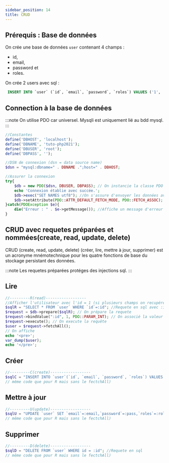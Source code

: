 ```yaml
---
sidebar_position: 14
title: CRUD
---
```


## Prérequis : Base de données

On crée une base de données `user` contenant 4 champs : 
* id, 
* email, 
* password et 
* roles. 

On crée 2 users avec sql :
```sql
 INSERT INTO `user` (`id`, `email`, `password`, `roles`) VALUES ('1', 'azlan.test.fr', 'azerty', '[\"ROLE_USER\"]'), ('2', 'zlan.test.fr', 'wxcvbn', '[\"ROLE_ADMIN\"]');
```

## Connection à la base de données

:::note
On utilise PDO car universel. Mysqli est uniquement lié au bdd mysql.
:::

```php
//Constantes
define('DBHOST', 'localhost');
define('DBNAME', 'tuto-php2021');
define('DBUSER', 'root');
define('DBPASS', '');

//DSN de connexion (dsn = data source name)
$dsn = "mysql:dbname=" . DBNAME .";host=" . DBHOST; 

//Assurer la connexion
try{
    $db = new PDO($dsn, DBUSER, DBPASS); // On instancie la classe PDO
    echo 'Connexion établie avec succée.';
    $db->exec("SET NAMES utf8"); //On s'assure d'envoyer les données avec l'encodage UTF8
    $db->setAttribute(PDO::ATTR_DEFAULT_FETCH_MODE, PDO::FETCH_ASSOC); //parametrage du fectch par defaut
}catch(PDOException $e){
    die("Erreur : " . $e->getMessage()); //Affiche un message d'erreur si echec de la connection
}
```

## CRUD avec requetes préparées et nommées(create, read, update, delete)

CRUD (create, read, update, delete) (créer, lire, mettre à jour, supprimer) est un acronyme mnémotechnique pour les quatre fonctions de base du stockage persistant des données.

:::note
Les requetes préparées protéges des injections sql.
:::

## Lire

```php
//---------R(read)------------------
//Afficher l'utilisateur avec l'id = 1 (si plusieurs champs on recupére un tableau au final que l'on affiche avec un foreach)
$sqlR = "SELECT * FROM `user` WHERE `id`=:id"; //Requete en sql avec :id qui est un paramétre nommé
$request = $db->prepare($sqlR); // On prépare la requete
$request->bindValue(":id", 1, PDO::PARAM_INT); // On associé la valeur int 1 au paramétre nommé (on utilise PDO::PARAM_STR si string)
$request->execute(); // On execute la requête
$user = $request->fetchAll();
// On affiche
echo '<pre>';
var_dump($user);
echo '</pre>';
```

## Créer

```php
//---------C(create)------------------
$sqlC = "INSERT INTO `user`(`id`, `email`, `password`, `roles`) VALUES (:id, :email,:pass, :roles)"; //Requete en sql
// même code que pour R mais sans le fectchAll)
```

## Mettre à jour

```php
//---------U(update)------------------
$sqlU = "UPDATE `user` SET `email`=:email,`password`=:pass,`roles`=:roles WHERE id = :id"; //Requete en sql
// même code que pour R mais sans le fectchAll)
```

## Supprimer

```php
//---------D(delete)------------------
$sqlD = "DELETE FROM `user` WHERE id = :id"; //Requete en sql
// même code que pour R mais sans le fectchAll)
```
